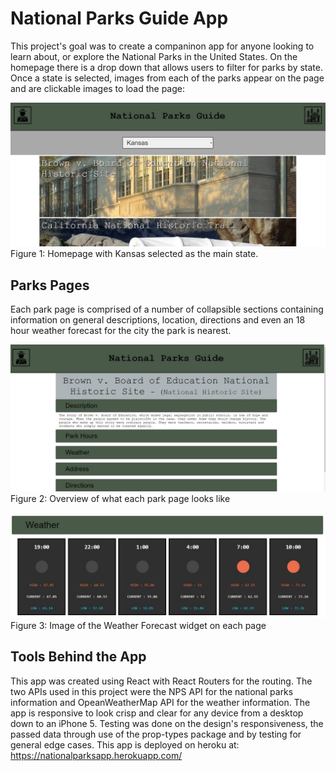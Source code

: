 # National Parks Guide App
This project's goal was to create a companinon app for anyone looking to learn about, or explore the National Parks in the United States. On the homepage there is a drop down that allows users to filter for parks by state. Once a state is selected, images from each of the parks appear on the page and are clickable images to load the page:

<img src='./homepage.JPG' alt="picture of the app's homepage">
Figure 1: Homepage with Kansas selected as the main state.
<br />

## Parks Pages
Each park page is comprised of a number of collapsible sections containing information on general descriptions, location, directions and even an 18 hour weather forecast for the city the park is nearest. 

<img src="parks1.JPG" alt="Individual park page">
Figure 2: Overview of what each park page looks like

<br />
<br />

<img src="weather.JPG" alt="Weather Forecast">
Figure 3: Image of the Weather Forecast widget on each page

## Tools Behind the App
This app was created using React with React Routers for the routing. The two APIs used in this project were the NPS API for the national parks information and OpeanWeatherMap API for the weather information. The app is responsive to look crisp and clear for any device from a desktop down to an iPhone 5. Testing was done on the design's responsiveness, the passed data through use of the prop-types package and by testing for general edge cases. This app is deployed on heroku at: https://nationalparksapp.herokuapp.com/ 

